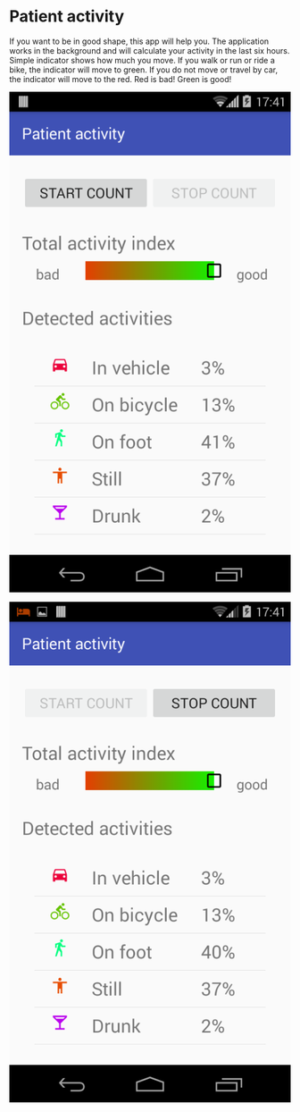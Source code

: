 Patient activity
================

If you want to be in good shape, this app will help you.
The application works in the background and will calculate your activity in the last six hours.
Simple indicator shows how much you move.
If you walk or run or ride a bike, the indicator will move to green.
If you do not move or travel by car, the indicator will move to the red.
Red is bad! Green is good!


![Stopped](/screenshots/Screenshot_25.png?raw=true "Stopped")

![Started](/screenshots/Screenshot_36.png?raw=true "Started")


